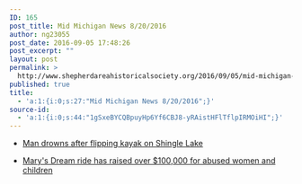 ```yaml
---
ID: 165
post_title: Mid Michigan News 8/20/2016
author: ng23055
post_date: 2016-09-05 17:48:26
post_excerpt: ""
layout: post
permalink: >
  http://www.shepherdareahistoricalsociety.org/2016/09/05/mid-michigan-news-8202016/
published: true
title:
  - 'a:1:{i:0;s:27:"Mid Michigan News 8/20/2016";}'
source-id:
  - 'a:1:{i:0;s:44:"1gSxeBYCQBpuyHp6Yf6CBJ8-yRAistHFlTflpIRMOiHI";}'
---
```

<ul>
<li><p><a href="http://www.themorningsun.com/general-news/20160820/man-drowns-after-flipping-kayak-on-shingle-lake">Man drowns after flipping kayak on Shingle Lake</a></p></li>
<li><p><a href="http://www.themorningsun.com/general-news/20160820/marys-dream-ride-has-raised-over-100000-for-abused-women-and-children">Mary's Dream ride has raised over $100,000 for abused women and children</a></p></li>
</ul>